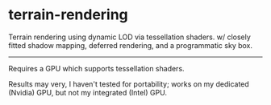 # terrain-rendering

Terrain rendering using dynamic LOD via tessellation shaders.
w/ closely fitted shadow mapping, deferred rendering, and a programmatic sky box.

---

Requires a GPU which supports tessellation shaders.

Results may very, I haven't tested for portability; works on my dedicated (Nvidia) GPU, but not my integrated (Intel) GPU.
